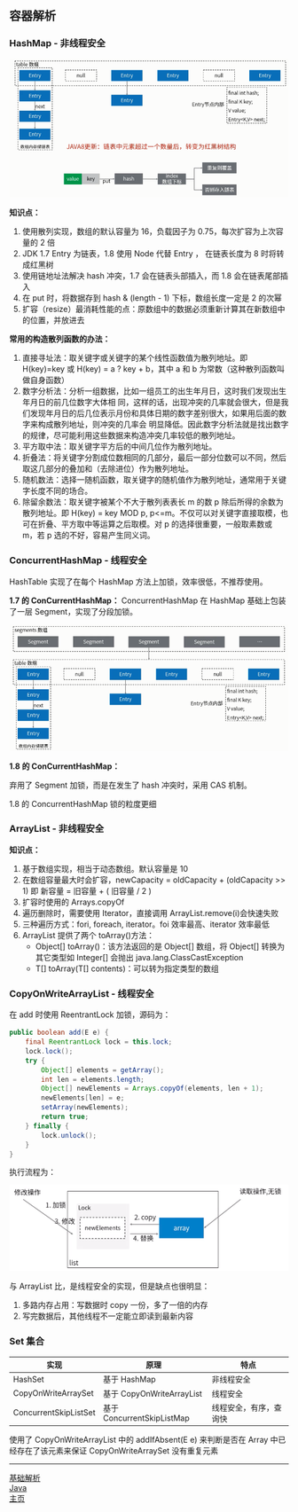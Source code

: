 ## 容器解析

### HashMap - 非线程安全

![hashmap](res/hashmap.png)

**知识点：**

1. 使用散列实现，数组的默认容量为 16，负载因子为 0.75，每次扩容为上次容量的 2 倍
2. JDK 1.7 Entry 为链表，1.8 使用 Node 代替 Entry ， 在链表长度为 8 时将转成红黑树
3. 使用链地址法解决 hash 冲突，1.7 会在链表头部插入，而 1.8 会在链表尾部插入
4. 在 put 时，将数据存到 hash & (length - 1) 下标，数组长度一定是 2 的次幂
5. 扩容（resize）最消耗性能的点：原数组中的数据必须重新计算其在新数组中的位置，并放进去

**常用的构造散列函数的办法：**

1. 直接寻址法：取关键字或关键字的某个线性函数值为散列地址。即 H(key)=key 或 H(key) = a ? key + b，其中 a 和 b 为常数（这种散列函数叫做自身函数）
2. 数字分析法：分析一组数据，比如一组员工的出生年月日，这时我们发现出生年月日的前几位数字大体相 同，这样的话，出现冲突的几率就会很大，但是我们发现年月日的后几位表示月份和具体日期的数字差别很大，如果用后面的数字来构成散列地址，则冲突的几率会 明显降低。因此数字分析法就是找出数字的规律，尽可能利用这些数据来构造冲突几率较低的散列地址。
3. 平方取中法：取关键字平方后的中间几位作为散列地址。
4. 折叠法：将关键字分割成位数相同的几部分，最后一部分位数可以不同，然后取这几部分的叠加和（去除进位）作为散列地址。
5. 随机数法：选择一随机函数，取关键字的随机值作为散列地址，通常用于关键字长度不同的场合。
6. 除留余数法：取关键字被某个不大于散列表表长 m 的数 p 除后所得的余数为散列地址。即 H(key) = key MOD p, p<=m。不仅可以对关键字直接取模，也可在折叠、平方取中等运算之后取模。对 p 的选择很重要，一般取素数或 m，若 p 选的不好，容易产生同义词。

### ConcurrentHashMap - 线程安全

HashTable 实现了在每个 HashMap 方法上加锁，效率很低，不推荐使用。

**1.7 的 ConCurrentHashMap：**
ConcurrentHashMap 在 HashMap 基础上包装了一层 Segment，实现了分段加锁。

![concurrenthashmap](res/concurrenthashmap.png)

**1.8 的 ConCurrentHashMap：**

弃用了 Segment 加锁，而是在发生了 hash 冲突时，采用 CAS 机制。

1.8 的 ConcurrentHashMap 锁的粒度更细

### ArrayList - 非线程安全

**知识点：**

1. 基于数组实现，相当于动态数组。默认容量是 10
2. 在数组容量最大时会扩容，newCapacity = oldCapacity + (oldCapacity >> 1) 即 新容量 = 旧容量 + ( 旧容量 / 2 )
3. 扩容时使用的 Arrays.copyOf
4. 遍历删除时，需要使用 Iterator，直接调用 ArrayList.remove(i)会快速失败
5. 三种遍历方式：fori, foreach, iterator。foi 效率最高、iterator 效率最低
6. ArrayList 提供了两个 toArray()方法：
    - Object[] toArray()：该方法返回的是 Object[] 数组，将 Object[] 转换为其它类型如 Integer[] 会抛出 java.lang.ClassCastException
    - <T> T[] toArray(T[] contents)：可以转为指定类型的数组

### CopyOnWriteArrayList - 线程安全

在 add 时使用 ReentrantLock 加锁，源码为：

```java
public boolean add(E e) {
    final ReentrantLock lock = this.lock;
    lock.lock();
    try {
        Object[] elements = getArray();
        int len = elements.length;
        Object[] newElements = Arrays.copyOf(elements, len + 1);
        newElements[len] = e;
        setArray(newElements);
        return true;
    } finally {
        lock.unlock();
    }
}
```

执行流程为：

![copyonwrite](res/copyonwrite.png)

与 ArrayList 比，是线程安全的实现，但是缺点也很明显：

1. 多路内存占用：写数据时 copy 一份，多了一倍的内存
2. 写完数据后，其他线程不一定能立即读到最新内容

### Set 集合

| 实现                  | 原理                       | 特点                   |
| --------------------- | -------------------------- | ---------------------- |
| HashSet               | 基于 HashMap               | 非线程安全             |
| CopyOnWriteArraySet   | 基于 CopyOnWriteArrayList  | 线程安全               |
| ConcurrentSkipListSet | 基于 ConcurrentSkipListMap | 线程安全，有序，查询快 |

使用了 CopyOnWriteArrayList 中的 addIfAbsent(E e) 来判断是否在 Array 中已经存在了该元素来保证 CopyOnWriteArraySet 没有重复元素

---

[基础解析](./README.md)  
[Java](../README.md)  
[主页](../../../../../)
